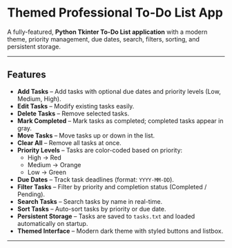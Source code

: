 # Themed Professional To-Do List App

A fully-featured, **Python Tkinter To-Do List application** with a modern theme, priority management, due dates, search, filters, sorting, and persistent storage.

---

## Features

- **Add Tasks** – Add tasks with optional due dates and priority levels (Low, Medium, High).  
- **Edit Tasks** – Modify existing tasks easily.  
- **Delete Tasks** – Remove selected tasks.  
- **Mark Completed** – Mark tasks as completed; completed tasks appear in gray.  
- **Move Tasks** – Move tasks up or down in the list.  
- **Clear All** – Remove all tasks at once.  
- **Priority Levels** – Tasks are color-coded based on priority:
  - High → Red  
  - Medium → Orange  
  - Low → Green  
- **Due Dates** – Track task deadlines (format: `YYYY-MM-DD`).  
- **Filter Tasks** – Filter by priority and completion status (Completed / Pending).  
- **Search Tasks** – Search tasks by name in real-time.  
- **Sort Tasks** – Auto-sort tasks by priority or due date.  
- **Persistent Storage** – Tasks are saved to `tasks.txt` and loaded automatically on startup.  
- **Themed Interface** – Modern dark theme with styled buttons and listbox.

---

